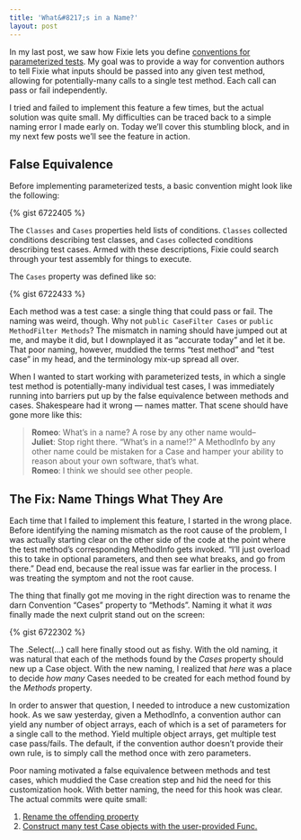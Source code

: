 ```yaml
---
title: 'What&#8217;s in a Name?'
layout: post
---
```

In my last post, we saw how Fixie lets you define [conventions for parameterized tests](https://patrick.lioi.net/2013/09/27/a-swiss-army-katana/). My goal was to provide a way for convention authors to tell Fixie what inputs should be passed into any given test method, allowing for potentially-many calls to a single test method. Each call can pass or fail independently.

I tried and failed to implement this feature a few times, but the actual solution was quite small. My difficulties can be traced back to a simple naming error I made early on. Today we&#8217;ll cover this stumbling block, and in my next few posts we&#8217;ll see the feature in action.

## False Equivalence

Before implementing parameterized tests, a basic convention might look like the following:

{% gist 6722405 %}

The `Classes` and `Cases` properties held lists of conditions. `Classes` collected conditions describing test classes, and `Cases` collected conditions describing test cases. Armed with these descriptions, Fixie could search through your test assembly for things to execute.

The `Cases` property was defined like so:

{% gist 6722433 %}

Each method was a test case: a single thing that could pass or fail. The naming was weird, though. Why not `public CaseFilter Cases` or `public MethodFilter Methods`? The mismatch in naming should have jumped out at me, and maybe it did, but I downplayed it as &#8220;accurate today&#8221; and let it be. That poor naming, however, muddied the terms &#8220;test method&#8221; and &#8220;test case&#8221; in my head, and the terminology mix-up spread all over.

When I wanted to start working with parameterized tests, in which a single test method is potentially-many individual test cases, I was immediately running into barriers put up by the false equivalence between methods and cases. Shakespeare had it wrong &#8212; names matter. That scene should have gone more like this:

> **Romeo**: What&#8217;s in a name? A rose by any other name would&#8211;  
> **Juliet**: Stop right there. &#8220;What&#8217;s in a name!?&#8221; A MethodInfo by any other name could be mistaken for a Case and hamper your ability to reason about your own software, that&#8217;s what.  
> **Romeo**: I think we should see other people.

## The Fix: Name Things What They Are

Each time that I failed to implement this feature, I started in the wrong place. Before identifying the naming mismatch as the root cause of the problem, I was actually starting clear on the other side of the code at the point where the test method&#8217;s corresponding MethodInfo gets invoked. &#8220;I&#8217;ll just overload this to take in optional parameters, and then see what breaks, and go from there.&#8221; Dead end, because the real issue was far earlier in the process. I was treating the symptom and not the root cause.

The thing that finally got me moving in the right direction was to rename the darn Convention &#8220;Cases&#8221; property to &#8220;Methods&#8221;. Naming it what it _was_ finally made the next culprit stand out on the screen:

{% gist 6722302 %}

The .Select(&#8230;) call here finally stood out as fishy. With the old naming, it was natural that each of the methods found by the _Cases_ property should new up a Case object. With the new naming, I realized that _here_ was a place to decide _how many_ Cases needed to be created for each method found by the _Methods_ property.

In order to answer that question, I needed to introduce a new customization hook. As we saw yesterday, given a MethodInfo, a convention author can yield any number of object arrays, each of which is a set of parameters for a single call to the method. Yield multiple object arrays, get multiple test case pass/fails. The default, if the convention author doesn&#8217;t provide their own rule, is to simply call the method once with zero parameters.

Poor naming motivated a false equivalence between methods and test cases, which muddied the Case creation step and hid the need for this customization hook. With better naming, the need for this hook was clear. The actual commits were quite small:

  1. [Rename the offending property](https://github.com/plioi/fixie/commit/a2260e27efd6471d9fb1214721a12ced2ad2187a)
  2. [Construct many test Case objects with the user-provided Func.](https://github.com/plioi/fixie/commit/70691f241a48aafacdba48b705b72bea7a6e4269#diff-2)